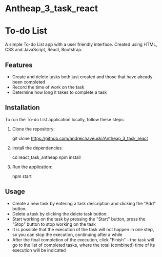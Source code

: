 # Antheap_3_task_react

# To-do List

A simple To-do List app with a user friendly interface. Created using HTML, CSS and JavaScript, React, Bootstrap.

## Features

-   Create and delete tasks both just created and those that have already been completed
-   Record the time of work on the task
-   Determine how long it takes to complete a task

## Installation

To run the To-do List application locally, follow these steps:

1. Clone the repository:

    git clone https://github.com/andreichayeuski/Antheap_3_task_react

2. Install the dependencies:

    cd react_task_antheap
    npm install

3. Run the application:

    npm start

## Usage

-   Create a new task by entering a task description and clicking the "Add" button.
-   Delete a task by clicking the delete task button.
-   Start working on the task by pressing the "Start" button, press the "Stop" button to stop working on the task
-   It is possible that the execution of the task will not happen in one step, so you can stop the execution, continuing after a while
-   After the final completion of the execution, click "Finish" - the task will go to the list of completed tasks, where the total (combined) time of its execution will be indicated

